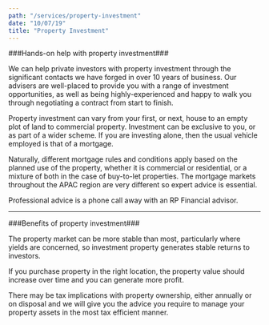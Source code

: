 ```yaml
---
path: "/services/property-investment"
date: "10/07/19"
title: "Property Investment"
---
```


###Hands-on help with property investment###

We can help private investors with property investment through the significant contacts we have forged in over 10 years of business. Our advisers are well-placed to provide you with a range of investment opportunities, as well as being highly-experienced and happy to walk you through negotiating a contract from start to finish.

Property investment can vary from your first, or next, house to an empty plot of land to commercial property. Investment can be exclusive to you, or as part of a wider scheme.
If you are investing alone, then the usual vehicle employed is that of a mortgage.

Naturally, different mortgage rules and conditions apply based on the planned use of the property, whether it is commercial or residential, or a mixture of both in the case of buy-to-let properties. The mortgage markets throughout the APAC region are very different so expert advice is essential.

Professional advice is a phone call away with an RP Financial advisor.


***

###Benefits of property investment###

The property market can be more stable than most, particularly where yields are concerned, so investment property generates stable returns to investors.

If you purchase property in the right location, the property value should increase over time and you can generate more profit.

There may be tax implications with property ownership, either annually or on disposal and we will give you the advice you require to manage your property assets in the most tax efficient manner.
